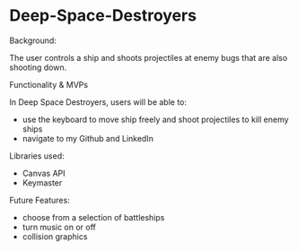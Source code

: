 # Deep-Space-Destroyers

Background:

The user controls a ship and shoots projectiles at enemy bugs that are also shooting down.


Functionality & MVPs

In Deep Space Destroyers, users will be able to:

- use the keyboard to move ship freely and shoot projectiles to kill enemy ships
- navigate to my Github and LinkedIn

Libraries used:
- Canvas API
- Keymaster




Future Features: 
- choose from a selection of battleships
- turn music on or off
- collision graphics
